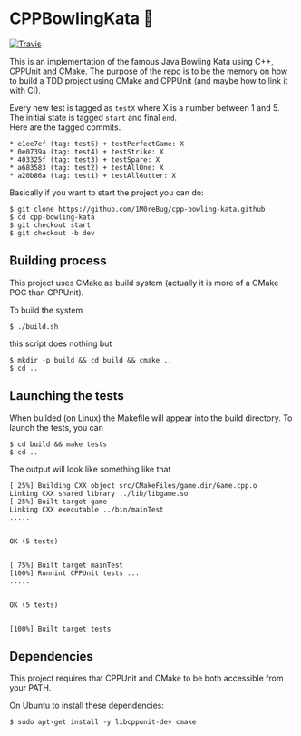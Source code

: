 # CPPBowlingKata :bowling:

[![Travis](https://img.shields.io/travis/1M0reBug/cpp-bowling-kata.svg?style=flat-square)](https://travis-ci.org/1M0reBug/cpp-bowling-kata)

This is an implementation of the famous Java Bowling Kata using C++, CPPUnit and CMake.
The purpose of the repo is to be the memory on how to build a TDD project using CMake and CPPUnit (and maybe how to link it with CI).

Every new test is tagged as `testX` where X is a number between 1 and 5.
The initial state is tagged `start` and final `end`.  
Here are the tagged commits.
```
* e1ee7ef (tag: test5) + testPerfectGame: X
* 0e0739a (tag: test4) + testStrike: X
* 403325f (tag: test3) + testSpare: X
* a683583 (tag: test2) + testAllOne: X
* a20b86a (tag: test1) + testAllGutter: X
```
Basically if you want to start the project you can do:

```
$ git clone https://github.com/1M0reBug/cpp-bowling-kata.github
$ cd cpp-bowling-kata
$ git checkout start
$ git checkout -b dev
```

## Building process
This project uses CMake as build system (actually it is more of a CMake POC than CPPUnit).

To build the system
```
$ ./build.sh
```

this script does nothing but
```
$ mkdir -p build && cd build && cmake ..
$ cd ..
```

## Launching the tests
When builded (on Linux) the Makefile will appear into the build directory.
To launch the tests, you can
```
$ cd build && make tests
$ cd ..
```

The output will look like something like that
```
[ 25%] Building CXX object src/CMakeFiles/game.dir/Game.cpp.o
Linking CXX shared library ../lib/libgame.so
[ 25%] Built target game
Linking CXX executable ../bin/mainTest
.....


OK (5 tests)


[ 75%] Built target mainTest
[100%] Runnint CPPUnit tests ...
.....


OK (5 tests)


[100%] Built target tests
```


## Dependencies
This project requires that CPPUnit and CMake to be both accessible from your PATH.

On Ubuntu to install these dependencies:
```
$ sudo apt-get install -y libcppunit-dev cmake
```
